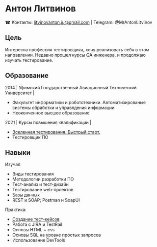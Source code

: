  # Антон Литвинов
☎ Контакты: litvinovanton.ju@gmail.com | Telegram: @MrAntonLitvinov
## Цель
Интересна профессия тестировщика, хочу реализовать себя в этом направлении. Недавно прошел курсы QA инженера, и продолжаю изучать тестирование.
## Образование
2014 | Уфимский Государственный Авиационный Технический Университет |
- Факультет информатики и робототехники. Автоматизированые системы обработки и управлдения информации
- Неоконченное высшее образование

2021 | Курсы повышения квалификации |
- [Вселенная тестирования. Быстрый старт.](https://github.com/Notans/Notans/blob/main/Certificate%20of%20Completion_AntonL.pdf)
- Тестировщик ПО 

## Навыки
 Изучал:
- Виды тестирования
- Методологии разработки ПО
- Тест-анализ и тест-дизайн
- Тестирование web-проектов
- Базы данных
- REST и SOAP; Postman и SoapUI 

 Практика:
 - [Создание тест-кейсов](https://github.com/Notans/Notans/blob/main/Pictures/README.md)
 - Работа с JIRA и TestRail
 - Основы HTML + css
 - Основы SQL на уровне простых запросов 
 - Использование DevTools
